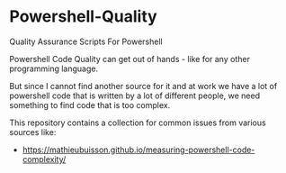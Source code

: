 # Powershell-Quality
Quality Assurance Scripts For Powershell

Powershell Code Quality can get out of hands - like for any other programming language.

But since I cannot find another source for it and at work we have a lot of powershell code that is written by a lot of different people, we need something to find code that is too complex.

This repository contains a collection for common issues from various sources like:

- https://mathieubuisson.github.io/measuring-powershell-code-complexity/
